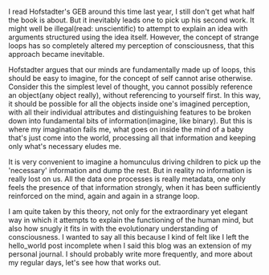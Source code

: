 I read Hofstadter's GEB around this time last year, I still don't get what half the book is about. But it inevitably leads one to pick up his second work. It might well be illegal(read: unscientific) to attempt to explain an idea with arguments structured using the idea itself. However, the concept of strange loops has so completely altered my perception of consciousness, that this approach became inevitable.

Hofstadter argues that our minds are fundamentally made up of loops, this should be easy to imagine, for the concept of self cannot arise otherwise. Consider this the simplest level of thought, you cannot possibly reference an object(any object really), without referencing to yourself first. In this way, it should be possible for all the objects inside one's imagined perception, with all their individual attributes and distinguishing features to be broken down into fundamental bits of information(imagine, like binary). But this is where my imagination fails me, what goes on inside the mind of a baby that's just come into the world, processing all that information and keeping only what's necessary eludes me.

It is very convenient to imagine a homunculus driving children to pick up the 'necessary' information and dump the rest. But in reality no information is really lost on us. All the data one processes is really metadata, one only feels the presence of that information strongly, when it has been sufficiently reinforced on the mind, again and again in a strange loop.

I am quite taken by this theory, not only for the extraordinary yet elegant way in which it attempts to explain the functioning of the human mind, but also how snugly it fits in with the evolutionary understanding of consciousness. I wanted to say all this because I kind of felt like I left the hello_world post incomplete when I said this blog was an extension of my personal journal. I should probably write more frequently, and more about my regular days, let's see how that works out.
